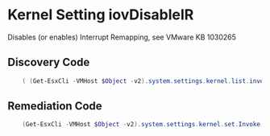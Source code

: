# Kernel Setting iovDisableIR
Disables (or enables) Interrupt Remapping, see VMware KB 1030265
## Discovery Code
```powershell
    ( (Get-EsxCli -VMHost $Object -v2).system.settings.kernel.list.invoke() | ? {$_.name -like 'iovDisableIR'}).Configured
```

## Remediation Code
```powershell
	(Get-EsxCli -VMHost $Object -v2).system.settings.kernel.set.Invoke(@{"setting" = "iovDisableIR"; "value" = $Desired})
```
